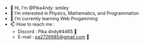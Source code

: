 - 👋 Hi, I’m @Pika4ndy :smiley
- 👀 I’m interested in Physics, Mathematics, and Programmation
- 🌱 I’m currently learning Web Progamming
- 📫 How to reach me :
    * Discord : Pika 4ndy#4465 :abcd:
    * E-mail : pa2726985@gmail.com :email:
<!---
Pika4ndy/Pika4ndy is a ✨ special ✨ repository because its `README.md` (this file) appears on your GitHub profile.
You can click the Preview link to take a look at your changes.
--->
